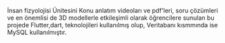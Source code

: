 İnsan fizyolojisi Ünitesini Konu anlatım videoları ve pdf'leri, soru çözümleri ve en önemlisi de 3D modellerle etkileşimli olarak öğrencilere sunulan bu projede Flutter,dart, teknolojileri kullanılmış olup, 
Veritabanı kısmmında ise MySQL kullanılmıştır.
